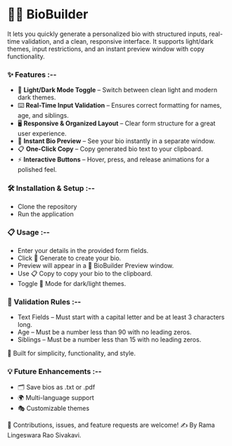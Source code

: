 # 🧑‍💻 BioBuilder

It lets you quickly generate a personalized bio with structured inputs, real-time validation, and a clean, responsive interface. It supports light/dark themes, input restrictions, and an instant preview window with copy functionality.

### ✨ Features :--
- 🎨 **Light/Dark Mode Toggle** – Switch between clean light and modern dark themes.
- ⌨️ **Real-Time Input Validation** – Ensures correct formatting for names, age, and siblings.
- 🖥 **Responsive & Organized Layout** – Clear form structure for a great user experience.
- 📄 **Instant Bio Preview** – See your bio instantly in a separate window.
- 📋 **One-Click Copy** – Copy generated bio text to your clipboard.
- ⚡ **Interactive Buttons** – Hover, press, and release animations for a polished feel.

### 🛠 Installation & Setup :--
- Clone the repository
- Run the application

### 📋 Usage :--
- Enter your details in the provided form fields.
- Click 📝 Generate to create your bio.
- Preview will appear in a 📄 BioBuilder Preview window.
- Use 📋 Copy to copy your bio to the clipboard.
- Toggle 🌙 Mode for dark/light themes.

### 🧩 Validation Rules :--
- Text Fields – Must start with a capital letter and be at least 3 characters long.
- Age – Must be a number less than 90 with no leading zeros.
- Siblings – Must be a number less than 15 with no leading zeros.

🚀 Built for simplicity, functionality, and style.

### 💡 Future Enhancements :--
- 🗂 Save bios as .txt or .pdf
- 🌍 Multi-language support
- 🎭 Customizable themes

🤝 Contributions, issues, and feature requests are welcome!
✍️ By Rama Lingeswara Rao Sivakavi.

